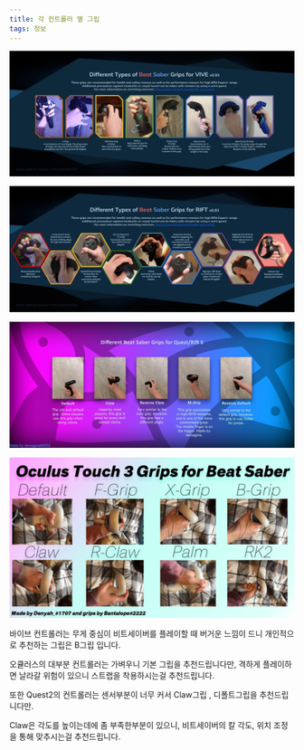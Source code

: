 ```yaml
---
title: 각 컨트롤러 별 그립
tags: 정보
---
```


![](/img/information/vive-grip.png)

![](/img/information/rf-grip.png)

![](/img/information/q-rs-grip.png)

![](/img/information/q2-grip.png)

바이브 컨트롤러는 무게 중심이 비트세이버를 플레이할 때 버거운 느낌이 드니 개인적으로 추천하는 그립은 B그립 입니다.

오큘러스의 대부분 컨트롤러는 가벼우니 기본 그립을 추천드립니다만, 격하게 플레이하면 날라갈 위험이 있으니 스트랩을 착용하시는걸 추천드립니다.

또한 Quest2의 컨트롤러는 센서부분이 너무 커서 Claw그립 , 디폴트그립을 추천드립니다만.

Claw은 각도를 높이는데에 좀 부족한부분이 있으니, 비트세이버의 칼 각도, 위치 조정을 통해 맞추시는걸 추천드립니다.